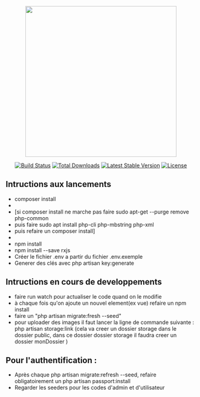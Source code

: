 <p align="center"><img src="https://res.cloudinary.com/dtfbvvkyp/image/upload/v1566331377/laravel-logolockup-cmyk-red.svg" width="400"></p>

<p align="center">
<a href="https://travis-ci.org/laravel/framework"><img src="https://travis-ci.org/laravel/framework.svg" alt="Build Status"></a>
<a href="https://packagist.org/packages/laravel/framework"><img src="https://poser.pugx.org/laravel/framework/d/total.svg" alt="Total Downloads"></a>
<a href="https://packagist.org/packages/laravel/framework"><img src="https://poser.pugx.org/laravel/framework/v/stable.svg" alt="Latest Stable Version"></a>
<a href="https://packagist.org/packages/laravel/framework"><img src="https://poser.pugx.org/laravel/framework/license.svg" alt="License"></a>
</p>

## Intructions aux lancements
* composer install
*
* [si composer install ne marche pas faire sudo apt-get --purge remove php-common 
* puis faire sudo apt install php-cli php-mbstring php-xml 
* puis refaire un composer install]
*
* npm install 
* npm install --save rxjs
* Créer le fichier .env a partir du fichier .env.exemple
* Generer des clés avec  php artisan key:generate
 

## Intructions en cours de developpements
* faire run watch pour actualiser le code quand on le modifie
* à chaque fois qu'on ajoute un nouvel element(ex vue) refaire un npm install
* faire un "php artisan migrate:fresh --seed" 
* pour uploader des images il faut lancer la ligne de commande suivante : php artisan storage:link  (cela va creer un dossier storage dans le dossier public, dans ce dossier dossier storage il faudra creer un dossier monDossier )

## Pour l'authentification : 
* Après chaque php artisan migrate:refresh --seed, refaire obligatoirement un php artisan passport:install
* Regarder les seeders pour les codes d'admin et d'utilisateur

